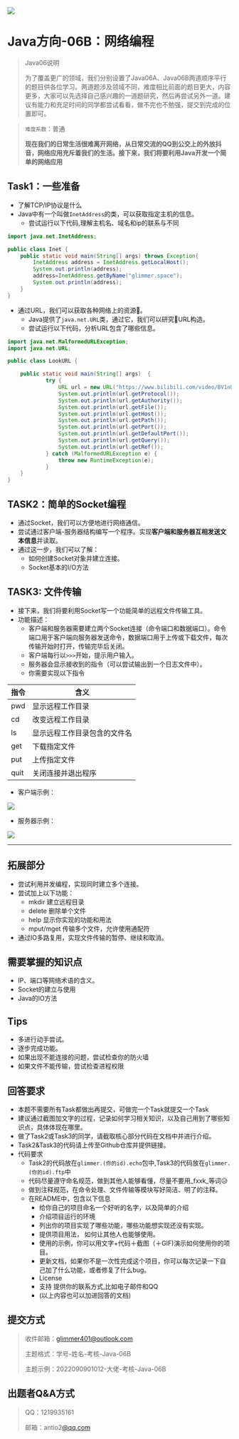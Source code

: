 ![](image/Java.png)

# Java方向-06B：网络编程
> Java06说明
>
> 为了覆盖更广的领域，我们分别设置了Java06A、Java06B两道顺序平行的题目供各位学习。两道题涉及领域不同，难度相比前面的题目更大，内容更多，大家可以先选择自己感兴趣的一道题研究，然后再尝试另外一道。建议有能力和充足时间的同学都尝试看看，做不完也不勉强，提交到完成的位置即可。


> `难度系数`：普通
>
> **现在我们的日常生活很难离开网络，从日常交流的QQ到公交上的外放抖音，网络应用充斥着我们的生活。接下来，我们将要利用Java开发一个简单的网络应用**


## Task1：一些准备

-  了解TCP/IP协议是什么 
-  Java中有一个叫做`InetAddress`的类，可以获取指定主机的信息。 
   -  尝试运行以下代码,理解主机名、域名和ip的联系与不同 


```java
import java.net.InetAddress;

public class Inet {
    public static void main(String[] args) throws Exception{
        InetAddress address = InetAddress.getLocalHost();
        System.out.println(address);
        address=InetAddress.getByName("glimmer.space");
        System.out.println(address);
    }
}
```


-  通过URL，我们可以获取各种网络上的资源🔗。 
   -  Java提供了`java.net.URL`类，通过它，我们可以研究🔎URL构造。 
   -  尝试运行以下代码，分析URL包含了哪些信息。 


```java
import java.net.MalformedURLException;
import java.net.URL;

public class LookURL {

    public static void main(String[] args)  {
            try {
                URL url = new URL("https://www.bilibili.com/video/BV1nU4y1i7Lt?share_source=copy_web");
                System.out.println(url.getProtocol());
                System.out.println(url.getAuthority());
                System.out.println(url.getFile());
                System.out.println(url.getHost());
                System.out.println(url.getPath());
                System.out.println(url.getPort());
                System.out.println(url.getDefaultPort());
                System.out.println(url.getQuery());
                System.out.println(url.getRef());
            } catch (MalformedURLException e) {
                throw new RuntimeException(e);
            }
    }
}
```


## TASK2：简单的Socket编程

-  通过Socket，我们可以方便地进行网络通信。 
-  尝试通过客户端-服务器结构编写一个程序。实现**客户端和服务器互相发送文本信息**并读取。 
-  通过这一步，我们可以了解： 
   -  如何创建Socket对象并建立连接。 
   -  Socket基本的I/O方法 

## TASK3: 文件传输

-  接下来，我们将要利用Socket写一个功能简单的远程文件传输工具。 
-  功能描述： 
   -  客户端和服务器需要建立两个Socket连接（命令端口和数据端口）。命令端口用于客户端向服务器发送命令，数据端口用于上传或下载文件，每次传输开始时打开，传输完毕后关闭。 
   - 客户端每行以`>>>`开始，提示用户输入。
   - 服务器会显示接收到的指令（可以尝试输出到一个日志文件中）。
   -  你需要实现以下指令  


| 指令 | 含义 |
| --- | --- |
| pwd | 显示远程工作目录 |
| cd | 改变远程工作目录 |
| ls | 显示远程工作目录包含的文件名 |
| get | 下载指定文件 |
| put | 上传指定文件 |
| quit | 关闭连接并退出程序 |



- 客户端示例：

![](image/f2644749-1bdc-4cc7-bf33-d83fd674086e.jpg)

- 服务器示例：

![](image/c3d5a488-d12e-4321-9dd8-7cb56a32b403.jpg)

---

## 拓展部分

-  尝试利用并发编程，实现同时建立多个连接。 
-  尝试加上以下功能： 
   -  mkdir 建立远程目录 
   -  delete 删除单个文件 
   -  help 显示你实现的功能和用法 
   -  mput/mget 传输多个文件，允许使用通配符 
-  通过IO多路复用，实现文件传输的暂停、继续和取消。 

## 需要掌握的知识点

- IP、端口等网络术语的含义。
- Socket的建立与使用
- Java的IO方法

## Tips

- 多进行动手尝试。
- 逐步完成功能。
- 如果出现不能连接的问题，尝试检查你的防火墙
- 如果文件不能传输，尝试检查进程权限

## 回答要求

-  本题不需要所有Task都做出再提交，可做完一个Task就提交一个Task
-  建议通过截图加文字的过程，记录如何学习相关知识，以及自己用到了哪些知识点，具体体现在哪里。 
-  做了Task2或Task3的同学，请截取核心部分代码在文档中并进行介绍。 
-  Task2&Task3的代码请上传至Github仓库并提供链接。 
-  代码要求 
   -  Task2的代码放在`glimmer.(你的id).echo`包中,Task3的代码放在`glimmer.(你的id).ftp`中 
   -  代码尽量遵守命名规范，做到其他人能够看懂，尽量不要用_fxxk_等词😥 
   -  做到注释规范，在命令处理、文件传输等模块写好简洁、明了的注释。 
   -  在README中，包含以下信息 
      - 给你自己的项目命名一个好听的名字，以及简单的介绍
      - 介绍项目运行的环境
      - 列出你的项目实现了哪些功能，哪些功能想实现还没有实现。
      - 提供项目用法， 如何让其他人也能够使用。
      - 使用的示例，你可以用文字+代码＋截图（＋GIF)演示如何使用你的项目。
      - 更新文档，如果你不是一次性完成这个项目，你可以每次记录一下自己加了什么功能，或者修复了什么bug。
      - License
      - 支持 提供你的联系方式,比如电子邮件和QQ
      - (以上内容也可以加进回答的文档)

## 提交方式

> 收件邮箱：[glimmer401@outlook.com](mailto:glimmer401@outlook.com)
>  
> 主题格式：学号-姓名-考核-Java-06B
>  
> 主题示例：2022090901012-大佬-考核-Java-06B


## 出题者Q&A方式

> QQ：1219935161
>  
> 邮箱：antio2[@qq.com ](/qq.com ) 

